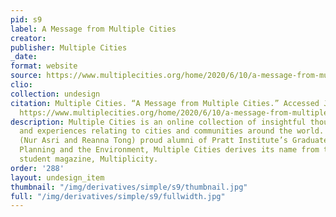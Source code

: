```yaml
---
pid: s9
label: A Message from Multiple Cities
creator:
publisher: Multiple Cities
_date:
format: website
source: https://www.multiplecities.org/home/2020/6/10/a-message-from-multiple-cities
clio:
collection: undesign
citation: Multiple Cities. “A Message from Multiple Cities.” Accessed July 30, 2020.
  https://www.multiplecities.org/home/2020/6/10/a-message-from-multiple-cities.
description: Multiple Cities is an online collection of insightful thoughts, opinions,
  and experiences relating to cities and communities around the world. Created by
  (Nur Asri and Reanna Tong) proud alumni of Pratt Institute’s Graduate Center for
  Planning and the Environment, Multiple Cities derives its name from the program’s
  student magazine, Multiplicity.
order: '288'
layout: undesign_item
thumbnail: "/img/derivatives/simple/s9/thumbnail.jpg"
full: "/img/derivatives/simple/s9/fullwidth.jpg"
---
```

